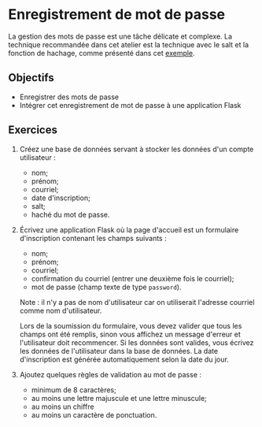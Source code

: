 Enregistrement de mot de passe
==============================

La gestion des mots de passe est une tâche délicate et complexe. La technique
recommandée dans cet atelier est la technique avec le salt et la fonction de
hachage, comme présenté dans cet [exemple](https://github.com/jacquesberger/exemples-developpement-web/blob/main/Python/Authentification/insert.py).

Objectifs
---------

* Enregistrer des mots de passe
* Intégrer cet enregistrement de mot de passe à une application Flask

Exercices
---------

1. Créez une base de données servant à stocker les données d'un compte
   utilisateur :
   * nom;
   * prénom;
   * courriel;
   * date d'inscription;
   * salt;
   * haché du mot de passe.

2. Écrivez une application Flask où la page d'accueil est un formulaire
   d'inscription contenant les champs suivants :
   * nom;
   * prénom;
   * courriel;
   * confirmation du courriel (entrer une deuxième fois le courriel);
   * mot de passe (champ texte de type `password`).

   Note : il n'y a pas de nom d'utilisateur car on utiliserait l'adresse courriel
   comme nom d'utilisateur.

   Lors de la soumission du formulaire, vous devez valider que tous les champs ont
   été remplis, sinon vous affichez un message d'erreur et l'utilisateur doit
   recommencer. Si les données sont valides, vous écrivez les données de
   l'utilisateur dans la base de données. La date d'inscription est générée
   automatiquement selon la date du jour.

3. Ajoutez quelques règles de validation au mot de passe :
   * minimum de 8 caractères;
   * au moins une lettre majuscule et une lettre minuscule;
   * au moins un chiffre
   * au moins un caractère de ponctuation.